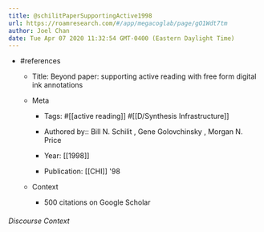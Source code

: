 ```yaml
---
title: @schilitPaperSupportingActive1998
url: https://roamresearch.com/#/app/megacoglab/page/gO1Wdt7tm
author: Joel Chan
date: Tue Apr 07 2020 11:32:54 GMT-0400 (Eastern Daylight Time)
---
```


- #references

    - Title: Beyond paper: supporting active reading with free form digital ink annotations

    - Meta

        - Tags: #[[active reading]] #[[D/Synthesis Infrastructure]]

        - Authored by::  Bill N. Schilit ,  Gene Golovchinsky ,  Morgan N. Price

        - Year: [[1998]]

        - Publication: [[CHI]] '98

    - Context

        - 500 citations on Google Scholar

###### Discourse Context


